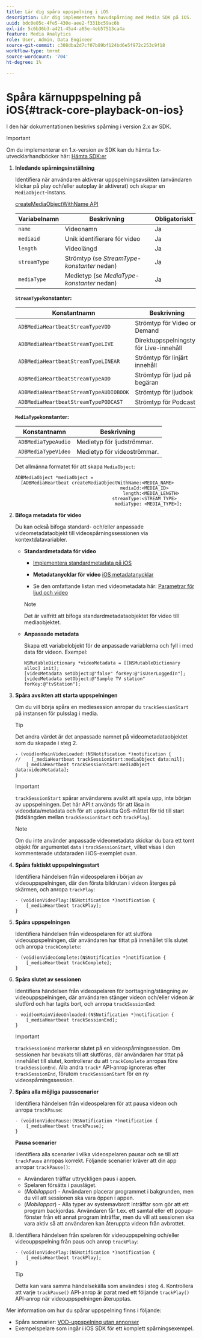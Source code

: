 ```yaml
---
title: Lär dig spåra uppspelning i iOS
description: Lär dig implementera huvudspårning med Media SDK på iOS.
uuid: bdc0e05c-4fe5-430e-aee2-f331bc59ac6b
exl-id: 5c6b36b3-a421-45a4-a65e-4eb57513ca4a
feature: Media Analytics
role: User, Admin, Data Engineer
source-git-commit: c308dba2d7cf07b89bf124bd6e5f972c253c9f18
workflow-type: tm+mt
source-wordcount: '704'
ht-degree: 1%

---
```


# Spåra kärnuppspelning på iOS{#track-core-playback-on-ios}

I den här dokumentationen beskrivs spårning i version 2.x av SDK.

>[!IMPORTANT]
>
>Om du implementerar en 1.x-version av SDK kan du hämta 1.x-utvecklarhandböcker här: [Hämta SDK:er](/help/getting-started/download-sdks.md)

1. **Inledande spårningsinställning**

   Identifiera när användaren aktiverar uppspelningsavsikten (användaren klickar på play och/eller autoplay är aktiverat) och skapar en `MediaObject`-instans.

   [createMediaObjectWithName API](https://adobe-marketing-cloud.github.io/media-sdks/reference/ios/Classes/ADBMediaHeartbeat.html#//api/name/createMediaObjectWithName:mediaId:length:streamType:mediaType:)

   | Variabelnamn | Beskrivning | Obligatoriskt |
   |---|---|---|
   | `name` | Videonamn | Ja |
   | `mediaid` | Unik identifierare för video | Ja |
   | `length` | Videolängd | Ja |
   | `streamType` | Strömtyp (se _StreamType-konstanter_ nedan) | Ja |
   | `mediaType` | Medietyp (se _MediaType-konstanter_ nedan) | Ja |

   **`StreamType`konstanter:**

   | Konstantnamn | Beskrivning |
   |---|---|
   | `ADBMediaHeartbeatStreamTypeVOD` | Strömtyp för Video on Demand |
   | `ADBMediaHeartbeatStreamTypeLIVE` | Direktuppspelningstyp för Live-innehåll |
   | `ADBMediaHeartbeatStreamTypeLINEAR` | Strömtyp för linjärt innehåll |
   | `ADBMediaHeartbeatStreamTypeAOD` | Strömtyp för ljud på begäran |
   | `ADBMediaHeartbeatStreamTypeAUDIOBOOK` | Strömtyp för ljudbok |
   | `ADBMediaHeartbeatStreamTypePODCAST` | Strömtyp för Podcast |

   **`MediaType`konstanter:**

   | Konstantnamn | Beskrivning |
   |---|---|
   | `ADBMediaTypeAudio` | Medietyp för ljudströmmar. |
   | `ADBMediaTypeVideo` | Medietyp för videoströmmar. |

   Det allmänna formatet för att skapa `MediaObject`:

   ```
   ADBMediaObject *mediaObject =  
     [ADBMediaHeartbeat createMediaObjectWithName:<MEDIA_NAME>
                                          mediaId:<MEDIA_ID>
                                           length:<MEDIA_LENGTH>                       
                                       streamType:<STREAM_TYPE>
                                        mediaType: <MEDIA_TYPE>];
   ```

1. **Bifoga metadata för video**

   Du kan också bifoga standard- och/eller anpassade videometadataobjekt till videospårningssessionen via kontextdatavariabler.

   * **Standardmetadata för video**

      * [Implementera standardmetadata på iOS](/help/use-cases/track-av-playback/impl-std-metadata/impl-std-metadata-ios.md)
      * **Metadatanycklar för video**
        [iOS metadatanycklar](/help/use-cases/track-av-playback/impl-std-metadata/ios-metadata-keys.md)

      * Se den omfattande listan med videometadata här: [Parametrar för ljud och video](/help/implementation/variables/audio-video-parameters.md)

     >[!NOTE]
     >
     >Det är valfritt att bifoga standardmetadataobjektet för video till mediaobjektet.

   * **Anpassade metadata**

     Skapa ett variabelobjekt för de anpassade variablerna och fyll i med data för videon. Exempel:

     ```
     NSMutableDictionary *videoMetadata = [[NSMutableDictionary alloc] init];
     [videoMetadata setObject:@"false" forKey:@"isUserLoggedIn"];
     [videoMetadata setObject:@"Sample TV station" forKey:@"tvStation"];
     ```

1. **Spåra avsikten att starta uppspelningen**

   Om du vill börja spåra en mediesession anropar du `trackSessionStart` på instansen för pulsslag i media.

   >[!TIP]
   >
   >Det andra värdet är det anpassade namnet på videometadataobjektet som du skapade i steg 2.

   ```
   - (void)onMainVideoLoaded:(NSNotification *)notification {
   //    [_mediaHeartbeat trackSessionStart:mediaObject data:nil];
       [_mediaHeartbeat trackSessionStart:mediaObject data:videoMetadata];
   }
   ```

   >[!IMPORTANT]
   >
   >`trackSessionStart` spårar användarens avsikt att spela upp, inte början av uppspelningen. Det här API:t används för att läsa in videodata/metadata och för att uppskatta QoS-måttet för tid till start (tidslängden mellan `trackSessionStart` och `trackPlay`).

   >[!NOTE]
   >
   >Om du inte använder anpassade videometadata skickar du bara ett tomt objekt för argumentet `data` i `trackSessionStart`, vilket visas i den kommenterade utdataraden i iOS-exemplet ovan.

1. **Spåra faktiskt uppspelningsstart**

   Identifiera händelsen från videospelaren i början av videouppspelningen, där den första bildrutan i videon återges på skärmen, och anropa `trackPlay`:

   ```
   - (void)onVideoPlay:(NSNotification *)notification {
       [_mediaHeartbeat trackPlay];
   }
   ```

1. **Spåra uppspelningen**

   Identifiera händelsen från videospelaren för att slutföra videouppspelningen, där användaren har tittat på innehållet tills slutet och anropa `trackComplete`:

   ```
   - (void)onVideoComplete:(NSNotification *)notification {
       [_mediaHeartbeat trackComplete];
   }
   ```

1. **Spåra slutet av sessionen**

   Identifiera händelsen från videospelaren för borttagning/stängning av videouppspelningen, där användaren stänger videon och/eller videon är slutförd och har tagits bort, och anropa `trackSessionEnd`:

   ```
   - void)onMainVideoUnloaded:(NSNotification *)notification {
       [_mediaHeartbeat trackSessionEnd];
   }
   ```

   >[!IMPORTANT]
   >
   >`trackSessionEnd` markerar slutet på en videospårningssession. Om sessionen har bevakats till att slutföras, där användaren har tittat på innehållet till slutet, kontrollerar du att `trackComplete` anropas före `trackSessionEnd`. Alla andra `track*` API-anrop ignoreras efter `trackSessionEnd`, förutom `trackSessionStart` för en ny videospårningssession.

1. **Spåra alla möjliga pausscenarier**

   Identifiera händelsen från videospelaren för att pausa videon och anropa `trackPause`:

   ```
   - (void)onVideoPause:(NSNotification *)notification {
       [_mediaHeartbeat trackPause];
   }
   ```

   **Pausa scenarier**

   Identifiera alla scenarier i vilka videospelaren pausar och se till att `trackPause` anropas korrekt. Följande scenarier kräver att din app anropar `trackPause()`:

   * Användaren träffar uttryckligen paus i appen.
   * Spelaren försätts i pausläget.
   * (*Mobilappar*) - Användaren placerar programmet i bakgrunden, men du vill att sessionen ska vara öppen i appen.
   * (*Mobilappar*) - Alla typer av systemavbrott inträffar som gör att ett program backjordas. Användaren får t.ex. ett samtal eller ett popup-fönster från ett annat program inträffar, men du vill att sessionen ska vara aktiv så att användaren kan återuppta videon från avbrottet.

1. Identifiera händelsen från spelaren för videouppspelning och/eller videouppspelning från paus och anrop `trackPlay`:

   ```
   - (void)onVideoPlay:(NSNotification *)notification {
       [_mediaHeartbeat trackPlay];
   }
   ```

   >[!TIP]
   >
   >Detta kan vara samma händelsekälla som användes i steg 4. Kontrollera att varje `trackPause()` API-anrop är parat med ett följande `trackPlay()` API-anrop när videouppspelningen återupptas.

Mer information om hur du spårar uppspelning finns i följande:

* Spåra scenarier: [VOD-uppspelning utan annonser](/help/use-cases/tracking-scenarios/vod-no-intrs-details.md)
* Exempelspelare som ingår i iOS SDK för ett komplett spårningsexempel.
